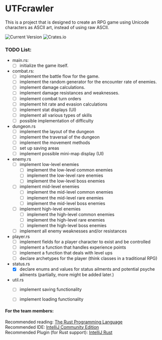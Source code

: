 # UTFcrawler
This is a project that is designed to create an RPG game using Unicode characters as ASCII art, instead of using raw ASCII.  <br/>
 
![Current Version](https://img.shields.io/badge/version-0.0.1-blue.svg)
![Crates.io](https://img.shields.io/crates/l/rustc-serialize.svg)

### TODO List:
- main.rs:
    - [ ] initialize the game itself.
    
- combat.rs:
    - [ ] implement the battle flow for the game.
    - [ ] implement the random generator for the encounter rate of enemies.
    - [ ] implement damage calculations.
    - [ ] implement damage resistances and weaknesses.
    - [ ] implement combat turn orders
    - [ ] implement hit rate and evasion calculations
    - [ ] implement stat displays (UI)
    - [ ] implement all various types of skills
    - [ ] possible implementation of difficulty
    
- dungeon.rs
    - [ ] implement the layout of the dungeon
    - [ ] implement the traversal of the dungeon
    - [ ] implement the movement methods
    - [ ] set up saving areas
    - [ ] implement possible mini-map display (UI)
    
- enemy.rs
    - [ ] implement low-level enemies
        - [ ] implement the low-level common enemies
        - [ ] implement the low-level rare enemies
        - [ ] implement the low-level boss enemies
    - [ ] implement mid-level enemies
        - [ ] implement the mid-level common enemies
        - [ ] implement the mid-level rare enemies
        - [ ] implement the mid-level boss enemies
    - [ ] implement high-level enemies
        - [ ] implement the high-level common enemies
        - [ ] implement the high-level rare enemies
        - [ ] implement the high-level boss enemies
    - [ ] implement all enemy weaknesses and/or resistances
    
- player.rs
    - [ ] implement fields for a player character to exist and be controlled
    - [ ] implement a function that handles experience points
    - [ ] implement a function that deals with level ups
    - [ ] declare archetypes for the player (think classes in a traditional RPG)
    
- status.rs
    - [x] declare enums and values for status ailments and potential psyche ailments (partially, more might be added later.)
    
- util.rs
    - [ ] implement saving functionality
    - [ ] implement loading functionality


#### For the team members: 
Recommended reading: [The Rust Programming Language](https://doc.rust-lang.org/stable/book/2018-edition/)  
Recommended IDE: [IntelliJ Community Edition](https://www.jetbrains.com/idea/download/#section=windows)  
Recommended Plugin (for Rust support): [IntelliJ Rust](https://intellij-rust.github.io/)  

